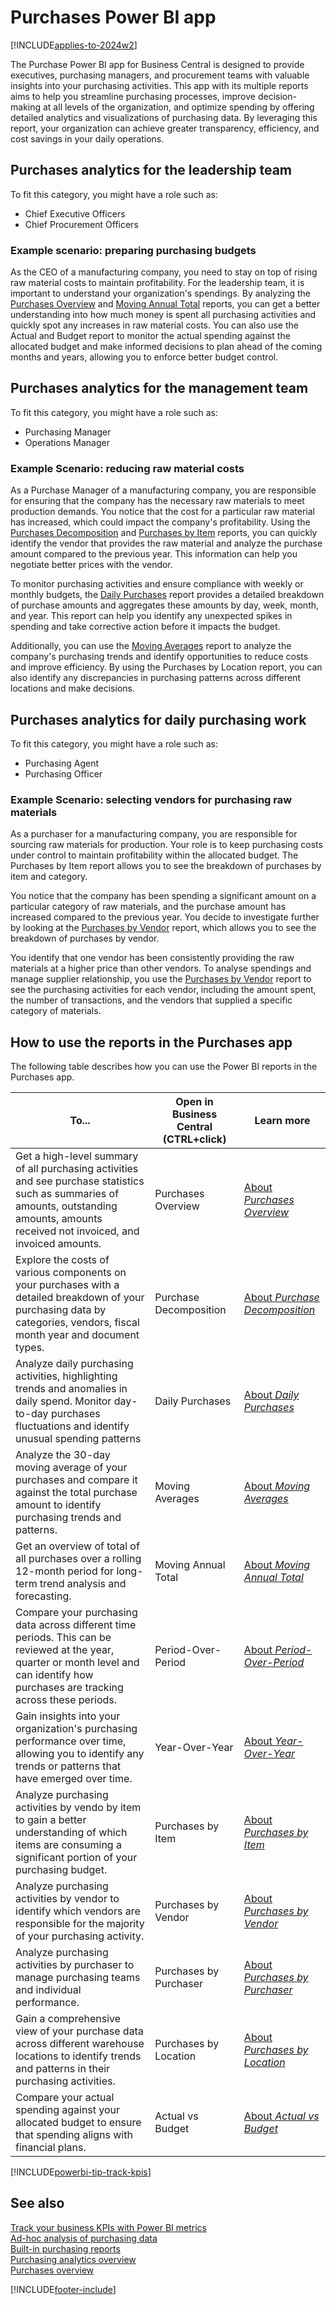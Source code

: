 # Purchases Power BI app

[!INCLUDE[applies-to-2024w2](includes/applies-to-2024w2.md)]

The Purchase Power BI app for Business Central is designed to provide executives, purchasing managers, and procurement teams with valuable insights into your purchasing activities. This app with its multiple reports aims to help you streamline purchasing processes, improve decision-making at all levels of the organization, and optimize spending by offering detailed analytics and visualizations of purchasing data. By leveraging this report, your organization can achieve greater transparency, efficiency, and cost savings in your daily operations.

## Purchases analytics for the leadership team

To fit this category, you might have a role such as:
- Chief Executive Officers
- Chief Procurement Officers
  
### Example scenario: preparing purchasing budgets

As the CEO of a manufacturing company, you need to stay on top of rising raw material costs to maintain profitability. For the leadership team, it is important to understand your organization's spendings. By analyzing the [Purchases Overview](#temp-link) and [Moving Annual Total](#temp-link) reports, you can get a better understanding into how much money is spent all purchasing activities and quickly spot any increases in raw material costs. You can also use the Actual and Budget report to monitor the actual spending against the allocated budget and make informed decisions to plan ahead of the coming months and years, allowing you to enforce better budget control.

## Purchases analytics for the management team

To fit this category, you might have a role such as:
- Purchasing Manager
- Operations Manager

### Example Scenario: reducing raw material costs
As a Purchase Manager of a manufacturing company, you are responsible for ensuring that the company has the necessary raw materials to meet production demands. You notice that the cost for a particular raw material has increased, which could impact the company's profitability. Using the [Purchases Decomposition](#temp-link) and [Purchases by Item](#temp-link) reports, you can quickly identify the vendor that provides the raw material and analyze the purchase amount compared to the previous year. This information can help you negotiate better prices with the vendor.

To monitor purchasing activities and ensure compliance with weekly or monthly budgets, the [Daily Purchases](#temp-link) report provides a detailed breakdown of purchase amounts and aggregates these amounts by day, week, month, and year. This report can help you identify any unexpected spikes in spending and take corrective action before it impacts the budget.

Additionally, you can use the [Moving Averages](#temp-link) report to analyze the company's purchasing trends and identify opportunities to reduce costs and improve efficiency. By using the Purchases by Location report, you can also identify any discrepancies in purchasing patterns across different locations and make decisions.

## Purchases analytics for daily purchasing work

To fit this category, you might have a role such as:
- Purchasing Agent
- Purchasing Officer

### Example Scenario: selecting vendors for purchasing raw materials
As a purchaser for a manufacturing company, you are responsible for sourcing raw materials for production. Your role is to keep purchasing costs under control to maintain profitability within the allocated budget. The Purchases by Item report allows you to see the breakdown of purchases by item and category. 

You notice that the company has been spending a significant amount on a particular category of raw materials, and the purchase amount has increased compared to the previous year. You decide to investigate further by looking at the [Purchases by Vendor](#temp-link) report, which allows you to see the breakdown of purchases by vendor. 

You identify that one vendor has been consistently providing the raw materials at a higher price than other vendors. To analyse spendings and manage supplier relationship, you use the [Purchases by Vendor](#temp-link) report to see the purchasing activities for each vendor, including the amount spent, the number of transactions, and the vendors that supplied a specific category of materials.


## How to use the reports in the Purchases app

The following table describes how you can use the Power BI reports in the Purchases app.

|To... | Open in Business Central (CTRL+click) | Learn more	|
|------|---------------------------------------|----------- |
| Get a high-level summary of all purchasing activities and see purchase statistics such as summaries of amounts, outstanding amounts, amounts received not invoiced, and invoiced amounts.|Purchases Overview|[About *Purchases Overview*](purchasing-powerbi-purchasing-overview.md)|  
| Explore the costs of various components on your purchases with a detailed breakdown of your purchasing data by categories, vendors, fiscal month year and document types.|Purchase Decomposition|[About *Purchase Decomposition*](purchasing-powerbi-purchase-decomposition.md)|  
| Analyze daily purchasing activities, highlighting trends and anomalies in daily spend. Monitor day-to-day purchases fluctuations and identify unusual spending patterns | Daily Purchases|[About *Daily Purchases*](purchasing-powerbi-daily-purchases.md)|  
| Analyze the 30-day moving average of your purchases and compare it against the total purchase amount to identify purchasing trends and patterns. | Moving Averages |[About *Moving Averages*](purchasing-powerbi-moving-averages.md)|  
| Get an overview of total of all  purchases over a rolling 12-month period for long-term trend analysis and forecasting.| Moving Annual Total|[About *Moving Annual Total*](purchasing-powerbi-moving-annual-total.md)|  
| Compare your purchasing data across different time periods. This can be reviewed at the year, quarter or month level and can identify how purchases are tracking across these periods.| Period-Over-Period|[About *Period-Over-Period*](purchasing-powerbi-period-over-period.md)|  
| Gain insights into your organization's purchasing performance over time, allowing you to identify any trends or patterns that have emerged over time.| Year-Over-Year|[About *Year-Over-Year*](purchasing-powerbi-year-over-year.md)|  
| Analyze purchasing activities by vendo by item to gain a better understanding of which items are consuming a significant portion of your purchasing budget.| Purchases by Item|[About *Purchases by Item*](purchasing-powerbi-purchases-by-item.md)|  
| Analyze purchasing activities by vendor to identify which vendors are responsible for the majority of your purchasing activity.| Purchases by Vendor|[About *Purchases by Vendor*](purchasing-powerbi-purchases-by-vendor.md)|  
| Analyze purchasing activities by purchaser to manage purchasing teams and individual performance. | Purchases by Purchaser|[About *Purchases by Purchaser*](purchasing-powerbi-purchases-by-purchaser.md)|  
| Gain a comprehensive view of your purchase data across different warehouse locations to identify trends and patterns in their purchasing activities. | Purchases by Location|[About *Purchases by Location*](purchasing-powerbi-purchases-by-location.md)|  
| Compare your actual spending against your allocated budget to ensure that spending aligns with financial plans. | Actual vs Budget|[About *Actual vs Budget*](purchasing-powerbi-actual-vs-budget.md)|

[!INCLUDE[powerbi-tip-track-kpis](includes/powerbi-tip-track-kpis.md)]

## See also

[Track your business KPIs with Power BI metrics](#TODO)   
[Ad-hoc analysis of purchasing data](#TODO)   
[Built-in purchasing reports](#TODO)   
[Purchasing analytics overview](#TODO)  
[Purchases overview](#TODO)  

[!INCLUDE[footer-include](includes/footer-banner.md)]

